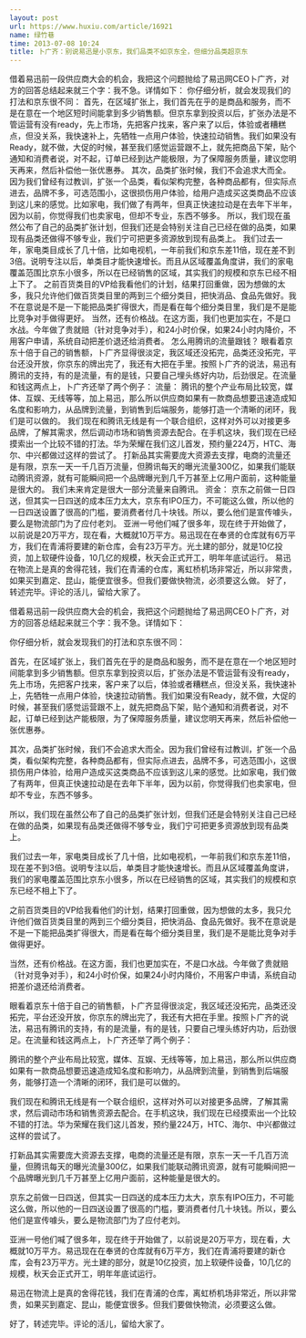 ```yaml
---
layout: post
url: https://www.huxiu.com/article/16921
name: 绿竹巷
time: 2013-07-08 10:24
title: 卜广齐：别说易迅是小京东，我们品类不如京东全，但细分品类超京东
---
```

借着易迅前一段供应商大会的机会，我把这个问题抛给了易迅网CEO卜广齐，对方的回答总结起来就三个字：我不急。详情如下： 你仔细分析，就会发现我们的打法和京东很不同： 首先，在区域扩张上，我们首先在乎的是商品和服务，而不是在意在一个地区短时间能拿到多少销售额。但京东拿到投资以后，扩张办法是不管运营有没有ready，先上市场，先把客户找来，客户来了以后，体验或者糟糕点，但没关系，我快速补上，先牺牲一点用户体验，快速拉动销售。我们如果没有Ready，就不做，大促的时候，甚至我们感觉运营跟不上，就先把商品下架，贴个通知和消费者说，对不起，订单已经到达产能极限，为了保障服务质量，建议您明天再来，然后补偿他一张优惠券。 其次，品类扩张时候，我们不会追求大而全。因为我们曾经有过教训，扩张一个品类，看似架构完整，各种商品都有，但实际点进去，品牌不多，可选范围小，这很损伤用户体验，给用户造成买这类商品不应该到这儿来的感觉。比如家电，我们做了有两年，但真正快速拉动是在去年下半年，因为以前，你觉得我们也卖家电，但却不专业，东西不够多。 所以，我们现在虽然公布了自己的品类扩张计划，但我们还是会特别关注自己已经在做的品类，如果现有品类还做得不够专业，我们宁可把更多资源放到现有品类上。 我们过去一年，家电类目成长了几十倍，比如电视机，一年前我们和京东差11倍，现在差不到3倍。说明专注以后，单类目才能快速增长。而且从区域覆盖角度讲，我们的家电覆盖范围比京东小很多，所以在已经销售的区域，其实我们的规模和京东已经不相上下了。 之前百货类目的VP给我看他们的计划，结果打回重做，因为想做的太多，我只允许他们做百货类目里的两到三个细分类目，把快消品、食品先做好。我不在意说是不是一下能把品类扩得很大，而是看在每个细分类目里，我们是不是能比竞争对手做得更好。 当然，还有价格战。在这方面，我们也更加实在，不是口水战。今年做了贵就赔（针对竞争对手），和24小时价保，如果24小时内降价，不用客户申请，系统自动把差价退还给消费者。 怎么用腾讯的流量跟钱？ 眼看着京东十倍于自己的销售额，卜广齐显得很淡定，我区域还没拓完，品类还没拓完，平台还没开放，你京东的牌出完了，我还有大把在手里。按照卜广齐的说法，易迅有腾讯的支持，有的是流量，有的是钱，只要自己埋头练好内功，后劲很足。在流量和钱这两点上，卜广齐还举了两个例子： 流量： 腾讯的整个产业布局比较宽，媒体、互娱、无线等等，加上易迅，那么所以供应商如果有一款商品想要迅速造成知名度和影响力，从品牌到流量，到销售到后端服务，能够打造一个清晰的闭环，我们是可以做的。 我们现在和腾讯无线是有一个联合组织，这样对外可以对接更多品牌，了解其需求，然后调动市场和销售资源去配合。在手机这块，我们现在已经摸索出一个比较不错的打法。华为荣耀在我们这儿首发，预约量224万，HTC、海尔、中兴都做过这样的尝试了。 打新品其实需要庞大资源去支撑，电商的流量还是有限，京东一天一千几百万流量，但腾讯每天的曝光流量300亿，如果我们能联动腾讯资源，就有可能瞬间把一个品牌曝光到几千万甚至上亿用户面前，这种能量是很大的。 我们未来肯定是很大一部分流量来自腾讯。 资金： 京东之前做一日四送，但其实一日四送的成本压力太大，京东有IPO压力，不可能这么做，所以他的一日四送设置了很高的门槛，要消费者付几十块钱。所以，要么他们是宣传噱头，要么是物流部门为了应付老刘。 亚洲一号他们喊了很多年，现在终于开始做了，以前说是20万平方，现在看，大概就10万平方。易迅现在在奉贤的仓库就有6万平方，我们在青浦将要建的新仓库，会有23万平方。光土建的部分，就是10亿投资，加上软硬件设备，10几亿的规模，秋天会正式开工，明年年底试运行。 易迅在物流上是真的舍得花钱，我们在青浦的仓库，离虹桥机场非常近，所以非常贵，如果买到嘉定、昆山，能便宜很多。但我们要做快物流，必须要这么做。 好了，转述完毕。评论的活儿，留给大家了。

借着易迅前一段供应商大会的机会，我把这个问题抛给了易迅网CEO卜广齐，对方的回答总结起来就三个字：我不急。详情如下：

你仔细分析，就会发现我们的打法和京东很不同：

首先，在区域扩张上，我们首先在乎的是商品和服务，而不是在意在一个地区短时间能拿到多少销售额。但京东拿到投资以后，扩张办法是不管运营有没有ready，先上市场，先把客户找来，客户来了以后，体验或者糟糕点，但没关系，我快速补上，先牺牲一点用户体验，快速拉动销售。我们如果没有Ready，就不做，大促的时候，甚至我们感觉运营跟不上，就先把商品下架，贴个通知和消费者说，对不起，订单已经到达产能极限，为了保障服务质量，建议您明天再来，然后补偿他一张优惠券。

其次，品类扩张时候，我们不会追求大而全。因为我们曾经有过教训，扩张一个品类，看似架构完整，各种商品都有，但实际点进去，品牌不多，可选范围小，这很损伤用户体验，给用户造成买这类商品不应该到这儿来的感觉。比如家电，我们做了有两年，但真正快速拉动是在去年下半年，因为以前，你觉得我们也卖家电，但却不专业，东西不够多。

所以，我们现在虽然公布了自己的品类扩张计划，但我们还是会特别关注自己已经在做的品类，如果现有品类还做得不够专业，我们宁可把更多资源放到现有品类上。

我们过去一年，家电类目成长了几十倍，比如电视机，一年前我们和京东差11倍，现在差不到3倍。说明专注以后，单类目才能快速增长。而且从区域覆盖角度讲，我们的家电覆盖范围比京东小很多，所以在已经销售的区域，其实我们的规模和京东已经不相上下了。

之前百货类目的VP给我看他们的计划，结果打回重做，因为想做的太多，我只允许他们做百货类目里的两到三个细分类目，把快消品、食品先做好。我不在意说是不是一下能把品类扩得很大，而是看在每个细分类目里，我们是不是能比竞争对手做得更好。

当然，还有价格战。在这方面，我们也更加实在，不是口水战。今年做了贵就赔（针对竞争对手），和24小时价保，如果24小时内降价，不用客户申请，系统自动把差价退还给消费者。

眼看着京东十倍于自己的销售额，卜广齐显得很淡定，我区域还没拓完，品类还没拓完，平台还没开放，你京东的牌出完了，我还有大把在手里。按照卜广齐的说法，易迅有腾讯的支持，有的是流量，有的是钱，只要自己埋头练好内功，后劲很足。在流量和钱这两点上，卜广齐还举了两个例子：

腾讯的整个产业布局比较宽，媒体、互娱、无线等等，加上易迅，那么所以供应商如果有一款商品想要迅速造成知名度和影响力，从品牌到流量，到销售到后端服务，能够打造一个清晰的闭环，我们是可以做的。

我们现在和腾讯无线是有一个联合组织，这样对外可以对接更多品牌，了解其需求，然后调动市场和销售资源去配合。在手机这块，我们现在已经摸索出一个比较不错的打法。华为荣耀在我们这儿首发，预约量224万，HTC、海尔、中兴都做过这样的尝试了。

打新品其实需要庞大资源去支撑，电商的流量还是有限，京东一天一千几百万流量，但腾讯每天的曝光流量300亿，如果我们能联动腾讯资源，就有可能瞬间把一个品牌曝光到几千万甚至上亿用户面前，这种能量是很大的。

京东之前做一日四送，但其实一日四送的成本压力太大，京东有IPO压力，不可能这么做，所以他的一日四送设置了很高的门槛，要消费者付几十块钱。所以，要么他们是宣传噱头，要么是物流部门为了应付老刘。

亚洲一号他们喊了很多年，现在终于开始做了，以前说是20万平方，现在看，大概就10万平方。易迅现在在奉贤的仓库就有6万平方，我们在青浦将要建的新仓库，会有23万平方。光土建的部分，就是10亿投资，加上软硬件设备，10几亿的规模，秋天会正式开工，明年年底试运行。

易迅在物流上是真的舍得花钱，我们在青浦的仓库，离虹桥机场非常近，所以非常贵，如果买到嘉定、昆山，能便宜很多。但我们要做快物流，必须要这么做。

好了，转述完毕。评论的活儿，留给大家了。

